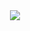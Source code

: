 <div align="center">
  <img align="center" src="https://github-readme-stats.vercel.app/api/top-langs/?username=pavelixo&bg_color=0000&title_color=4493f8&text_color=4493f8&border_color=0000&layout=compact" />
</div>
